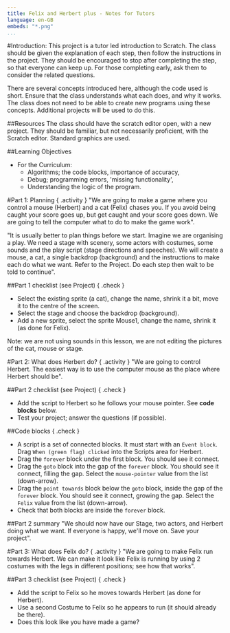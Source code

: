 ```yaml
---
title: Felix and Herbert plus - Notes for Tutors
language: en-GB
embeds: "*.png"
...
```


#Introduction:
This project is a tutor led introduction to Scratch. The class should be given the explanation of each step, then follow the instructions in the project. They should be encouraged to stop after completing the step, so that everyone can keep up. For those completing early, ask them to consider the related questions.

There are several concepts introduced here, although the code used is short. Ensure that the class understands what each does, and why it works. The class does not need to be able to create new programs using these concepts. Additional projects will be used to do this.

##Resources
The class should have the scratch editor open, with a new project. They should be familiar, but not necessarily proficient, with the Scratch editor. Standard graphics are used.

##Learning Objectives
+ For the Curriculum:
	+ Algorithms; the code blocks, importance of accuracy,
	+ Debug; programming errors, 'missing functionality',
	+ Understanding the logic of the program.

#Part 1: Planning { .activity }
"We are going to make a game where you control a mouse (Herbert) and a cat (Felix) chases you. If you avoid being caught your score goes up, but get caught and your score goes down. We are going to tell the computer what to do to make the game work".

"It is usually better to plan things before we start. Imagine we are organising a play. We need a stage with scenery, some actors with costumes, some sounds and the play script (stage directions and speeches). We will create a mouse, a cat, a single backdrop (background) and the instructions to make each do what we want. Refer to the Project. Do each step then wait to be told to continue".

##Part 1 checklist (see Project) { .check }

+ Select the existing sprite (a cat), change the name, shrink it a bit, move it to the centre of the screen.
+ Select the stage and choose the backdrop (background).
+ Add a new sprite, select the sprite Mouse1, change the name, shrink it (as done for Felix).

Note: we are not using sounds in this lesson, we are not editing the pictures of the cat, mouse or stage.

#Part 2: What does Herbert do? { .activity }
"We are going to control Herbert. The easiest way is to use the computer mouse as the place where Herbert should be".

##Part 2 checklist (see Project) { .check }
+ Add the script to Herbert so he follows your mouse pointer. See **code blocks** below.
+ Test your project; answer the questions (if possible).

##Code blocks { .check }
+ A script is a set of connected blocks. It must start with an `Event block`. Drag `When (green flag) clicked` into the Scripts area for Herbert.
+ Drag the `forever` block under the first block. You should see it connect.
+ Drag the `goto` block into the gap of the `forever` block. You should see it connect, filling the gap. Select the `mouse-pointer` value from the list (down-arrow).
+ Drag the `point towards` block below the `goto` block, inside the gap of the `forever` block. You should see it connect, growing the gap. Select the `Felix` value from the list (down-arrow).
+ Check that both blocks are inside the `forever` block.

##Part 2 summary
"We should now have our Stage, two actors, and Herbert doing what we want. If everyone is happy, we'll move on. Save your project".

#Part 3: What does Felix do? { .activity }
"We are going to make Felix run towards Herbert. We can make it look like Felix is running by using 2 costumes with the legs in different positions; see how that works".

##Part 3 checklist (see Project) { .check }
+ Add the script to Felix so he moves towards Herbert (as done for Herbert).
+ Use a second Costume to Felix so he appears to run (it should already be there).
+ Does this look like you have made a game?

